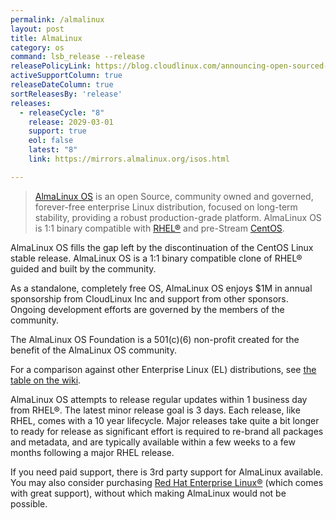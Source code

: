 ```yaml
---
permalink: /almalinux
layout: post
title: AlmaLinux
category: os
command: lsb_release --release
releasePolicyLink: https://blog.cloudlinux.com/announcing-open-sourced-community-driven-rhel-fork-by-cloudlinux
activeSupportColumn: true
releaseDateColumn: true
sortReleasesBy: 'release'
releases:
  - releaseCycle: "8"
    release: 2029-03-01
    support: true
    eol: false
    latest: "8"
    link: https://mirrors.almalinux.org/isos.html

---
```


> [AlmaLinux OS](https://almalinux.org/) is an open Source, community owned and governed, forever-free enterprise Linux distribution, focused on long-term stability, providing a robust production-grade platform. AlmaLinux OS is 1:1 binary compatible with [RHEL®](https://www.redhat.com/en/technologies/linux-platforms/enterprise-linux) and pre-Stream [CentOS](https://centos.org/).

AlmaLinux OS fills the gap left by the discontinuation of the CentOS Linux stable release. AlmaLinux OS is a 1:1 binary compatible clone of RHEL® guided and built by the community.

As a standalone, completely free OS, AlmaLinux OS enjoys $1M in annual sponsorship from CloudLinux Inc and support from other sponsors. Ongoing development efforts are governed by the members of the community.

The AlmaLinux OS Foundation is a 501(c)(6) non-profit created for the benefit of the AlmaLinux OS community.

For a comparison against other Enterprise Linux (EL) distributions, see [the table on the wiki](https://wiki.almalinux.org/Comparison.html).

AlmaLinux OS attempts to release regular updates within 1 business day from RHEL®.  The latest minor release goal is 3 days.  Each release, like RHEL, comes with a 10 year lifecycle.  Major releases take quite a bit longer to ready for release as significant effort is required to re-brand all packages and metadata, and are typically available within a few weeks to a few months following a major RHEL release.

If you need paid support, there is 3rd party support for AlmaLinux available.  You may also consider purchasing [Red Hat Enterprise Linux®](https://www.redhat.com/en/technologies/linux-platforms/enterprise-linux) (which comes with great support), without which making AlmaLinux would not be possible.

